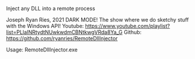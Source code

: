Inject any DLL into a remote process

Joseph Ryan Ries, 2021
DARK MODE!
The show where we do sketchy stuff with the Windows API!
Youtube: https://www.youtube.com/playlist?list=PLlaINRtydtNUwkwdmCBNtkwgVRda8Ya_G
Github: https://github.com/ryanries/RemoteDllInjector

Usage: RemoteDllInjector.exe <ProcessID> <PathToDLL>
